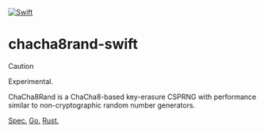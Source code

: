 [![Swift](https://github.com/nixberg/chacha8rand-swift/actions/workflows/swift.yaml/badge.svg)](
https://github.com/nixberg/chacha8rand-swift/actions/workflows/swift.yaml)

# chacha8rand-swift

> [!CAUTION]
> Experimental.

ChaCha8Rand is a ChaCha8-based key-erasure CSPRNG with performance similar to non-cryptographic
random number generators.

[Spec.](https://github.com/C2SP/C2SP/blob/main/chacha8rand.md)
[Go.](https://pkg.go.dev/math/rand/v2#ChaCha8)
[Rust.](https://github.com/nixberg/chacha8rand-rs)
